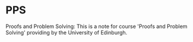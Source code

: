 # PPS
Proofs and Problem Solving: 
This is a note for course 'Proofs and Problem Solving' providing by the University of Edinburgh. 
